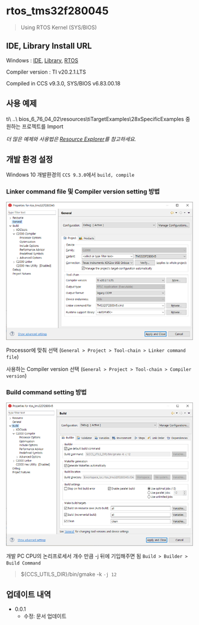 # rtos_tms32f280045
> Using RTOS Kernel (SYS/BIOS)

<!-- [![Build Status][travis-image]][travis-url] -->



## IDE, Library Install URL
Windows : 
[IDE][ccs9_3-download], 
[Library][c2000ware-url],
[RTOS][rtos-download]

Compiler version : TI v20.2.1.LTS

Compiled in CCS v9.3.0, SYS/BIOS v6.83.00.18

## 사용 예제
 ti\ ..\ bios_6_76_04_02\resources\tiTargetExamples\28xSpecificExamples 중 원하는 프로젝트를 Import

_더 많은 예제와 사용법은 [Resource Explorer][resource-explorer]를 참고하세요._

## 개발 환경 설정

Windows 10 개발환경의 `CCS 9.3.0`에서 `build, compile`

### Linker command file 및 Compiler version setting 방법
![](./images/ccs_general_setting.png)

Processor에 맞춰 선택 (`General > Project > Tool-chain > Linker command file`)

사용하는 Compiler version 선택 (`General > Project > Tool-chain > Compiler version`)

### Build command setting  방법
![](./images/ccs_build_setting.png)

개발 PC CPU의 논리프로세서 개수 만큼 -j 뒤에 기입해주면 됨 `Build > Builder > Build Command`
> ${CCS_UTILS_DIR}/bin/gmake -k `-j 12`

## 업데이트 내역

* 0.0.1
    * 수정: 문서 업데이트


<!-- Markdown link & img dfn's -->
[c2000ware-url]: https://www.ti.com/tool/C2000WARE
[ccs9_3-download]: https://software-dl.ti.com/ccs/esd/documents/ccs_downloads.html#code-composer-studio-version-9-downloads
[rtos-download]: https://software-dl.ti.com/dsps/dsps_public_sw/sdo_sb/targetcontent/bios/sysbios/index.html
[travis-image]: https://img.shields.io/travis/tlals96/f280045_DMA_ADC/master.svg?style=flat-square
[travis-url]: https://app.travis-ci.com/github/tlals96/f280045_DMA_ADC
[resource-explorer]: https://dev.ti.com/tirex/explore/node?compilers=ccs&devices=F280045&node=AL.a.macE.c7rSiGSB7klQ__gYkahfz__LATEST
[general-setting]: https://https://img.shields.io/travis/tlals96/f280045_DMA_ADC/images/ccs_general_setting.png?retina